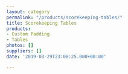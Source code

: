 ```yaml
---
layout: category
permalink: "/products/scorekeeping-tables/"
title: Scorekeeping Tables
products:
- Custom Padding
- Tables
photos: []
suppliers: []
date: '2019-03-29T23:08:25.000+00:00'

---
```

